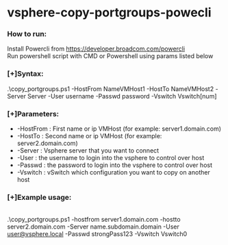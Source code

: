 # vsphere-copy-portgroups-powecli

### How to run:
Install Powercli from https://developer.broadcom.com/powercli <br>
Run powershell script with CMD or Powershell using params listed below


### [+]Syntax: 
.\copy_portgroups.ps1 -HostFrom NameVMHost1 -HostTo NameVMHost2  -Server Server -User username -Passwd password -Vswitch Vswitch[num]
### [+]Parameters:
  + -HostFrom         : First name or ip VMHost (for example: server1.domain.com)
  + -HostTo           : Second name or ip VMHost (for example: server2.domain.com)
  + -Server           : Vsphere server that you want to connect
  + -User             : the username to login into the vsphere to control over host
  + -Passwd           : the password to login into the vsphere to control over host
  + -Vswitch          : vSwitch which configuration you want to copy on another host
### [+]Example usage:   
<br>.\copy_portgroups.ps1 -hostfrom server1.domain.com -hostto server2.domain.com -Server name.subdomain.domain -User user@vsphere.local -Passwd strongPass123 -Vswitch Vswitch0
